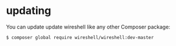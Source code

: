 # updating

You can update update wireshell like any other Composer package: 

```shell
$ composer global require wireshell/wireshell:dev-master
```
